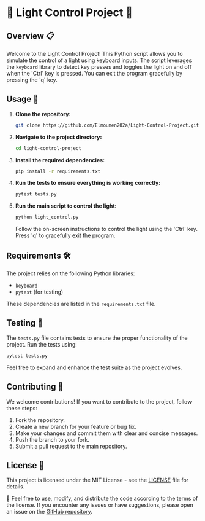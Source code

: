 # 🌟 Light Control Project 🚥

## Overview 📋

Welcome to the Light Control Project! This Python script allows you to simulate the control of a light using keyboard inputs. The script leverages the `keyboard` library to detect key presses and toggles the light on and off when the 'Ctrl' key is pressed. You can exit the program gracefully by pressing the 'q' key.

## Usage 🚀

1. **Clone the repository:**

   ```bash
   git clone https://github.com/Elmoumen202a/Light-Control-Project.git
   ```

2. **Navigate to the project directory:**

   ```bash
   cd light-control-project
   ```

3. **Install the required dependencies:**

   ```bash
   pip install -r requirements.txt
   ```

4. **Run the tests to ensure everything is working correctly:**

   ```bash
   pytest tests.py
   ```

5. **Run the main script to control the light:**

   ```bash
   python light_control.py
   ```

   Follow the on-screen instructions to control the light using the 'Ctrl' key. Press 'q' to gracefully exit the program.

## Requirements 🛠️

The project relies on the following Python libraries:

- `keyboard`
- `pytest` (for testing)

These dependencies are listed in the `requirements.txt` file.

## Testing 🧪

The `tests.py` file contains tests to ensure the proper functionality of the project. Run the tests using:

```bash
pytest tests.py
```

Feel free to expand and enhance the test suite as the project evolves.

## Contributing 🤝

We welcome contributions! If you want to contribute to the project, follow these steps:

1. Fork the repository.
2. Create a new branch for your feature or bug fix.
3. Make your changes and commit them with clear and concise messages.
4. Push the branch to your fork.
5. Submit a pull request to the main repository.

## License 📄

This project is licensed under the MIT License - see the [LICENSE](LICENSE) file for details.

🌈 Feel free to use, modify, and distribute the code according to the terms of the license. If you encounter any issues or have suggestions, please open an issue on the [GitHub repository](https://github.com/your-username/light-control-project).